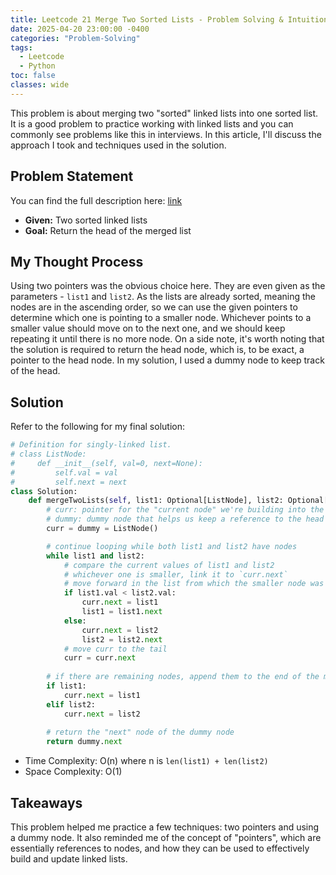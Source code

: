 ```yaml
---
title: Leetcode 21 Merge Two Sorted Lists - Problem Solving & Intuition
date: 2025-04-20 23:00:00 -0400
categories: "Problem-Solving"
tags:
  - Leetcode
  - Python
toc: false
classes: wide
---
```



This problem is about merging two "sorted" linked lists into one sorted list. It is a good problem to practice working with linked lists and you can commonly see problems like this in interviews. In this article, I'll discuss the approach I took and techniques used in the solution.

## Problem Statement
You can find the full description here: [link](https://leetcode.com/problems/merge-two-sorted-lists/)

- **Given:** Two sorted linked lists 
- **Goal:** Return the head of the merged list

## My Thought Process
Using two pointers was the obvious choice here. They are even given as the parameters - `list1` and `list2`. As the lists are already sorted, meaning the nodes are in the ascending order, so we can use the given pointers to determine which one is pointing to a smaller node. Whichever points to a smaller value should move on to the next one, and we should keep repeating it until there is no more node.
On a side note, it's worth noting that the solution is required to return the head node, which is, to be exact, a pointer to the head node. In my solution, I used a dummy node to keep track of the head.

## Solution
Refer to the following for my final solution:

```python
# Definition for singly-linked list.
# class ListNode:
#     def __init__(self, val=0, next=None):
#         self.val = val
#         self.next = next
class Solution:
    def mergeTwoLists(self, list1: Optional[ListNode], list2: Optional[ListNode]) -> Optional[ListNode]:
        # curr: pointer for the "current node" we're building into the merged list
        # dummy: dummy node that helps us keep a reference to the head
        curr = dummy = ListNode()

        # continue looping while both list1 and list2 have nodes
        while list1 and list2:
            # compare the current values of list1 and list2
            # whichever one is smaller, link it to `curr.next`
            # move forward in the list from which the smaller node was taken
            if list1.val < list2.val:
                curr.next = list1 
                list1 = list1.next
            else:
                curr.next = list2
                list2 = list2.next
            # move curr to the tail
            curr = curr.next
        
        # if there are remaining nodes, append them to the end of the merged list
        if list1:
            curr.next = list1
        elif list2:
            curr.next = list2
        
        # return the "next" node of the dummy node
        return dummy.next
```

- Time Complexity: O(n) where n is `len(list1) + len(list2)`
- Space Complexity: O(1)


## Takeaways
This problem helped me practice a few techniques: two pointers and using a dummy node. It also reminded me of the concept of "pointers", which are essentially references to nodes, and how they can be used to effectively build and update linked lists.